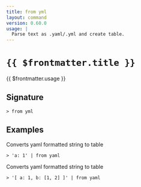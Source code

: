 ```yaml
---
title: from yml
layout: command
version: 0.60.0
usage: |
  Parse text as .yaml/.yml and create table.
---
```


# `{{ $frontmatter.title }}`

<div style='white-space: pre-wrap;'>{{ $frontmatter.usage }}</div>

## Signature

`> from yml `

## Examples

Converts yaml formatted string to table

```shell
> 'a: 1' | from yaml
```

Converts yaml formatted string to table

```shell
> '[ a: 1, b: [1, 2] ]' | from yaml
```
